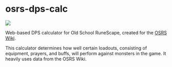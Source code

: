 # osrs-dps-calc
[![](https://img.shields.io/badge/view%20online-yellow)](https://dps.osrs.wiki)

Web-based DPS calculator for Old School RuneScape, created for the [OSRS Wiki](https://oldschool.runescape.wiki).

This calculator determines how well certain loadouts, consisting of equipment, prayers, and buffs, will perform against monsters in the game. It heavily uses data from the OSRS Wiki.
